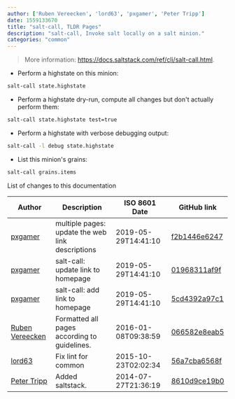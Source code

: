 ```yaml
---
author: ['Ruben Vereecken', 'lord63', 'pxgamer', 'Peter Tripp']
date: 1559133670
title: "salt-call, TLDR Pages"
description: "salt-call, Invoke salt locally on a salt minion."
categories: "common"
---
```

> More information: <https://docs.saltstack.com/ref/cli/salt-call.html>.

- Perform a highstate on this minion:

```bash
salt-call state.highstate
```

- Perform a highstate dry-run, compute all changes but don't actually perform them:

```bash
salt-call state.highstate test=true
```

- Perform a highstate with verbose debugging output:

```bash
salt-call -l debug state.highstate
```

- List this minion's grains:

```bash
salt-call grains.items
```
List of changes to this documentation


Author | Description | ISO 8601 Date | GitHub link
------|-----|-----|-----
[pxgamer](mailto:owzie123@gmail.com) | multiple pages: update the web link descriptions | 2019-05-29T14:41:10 | [f2b1446e6247](https://github.com/tldr-pages/tldr/commit/f2b1446e6247d3e794ee6577dee0c867dfc9af26)
[pxgamer](mailto:owzie123@gmail.com) | salt-call: update link to homepage | 2019-05-29T14:41:10 | [01968311af9f](https://github.com/tldr-pages/tldr/commit/01968311af9fb038cf77f4cdcdb52027a37cc839)
[pxgamer](mailto:owzie123@gmail.com) | salt-call: add link to homepage | 2019-05-29T14:41:10 | [5cd4392a97c1](https://github.com/tldr-pages/tldr/commit/5cd4392a97c1d8aa3b83a16bb5f0cfb994da6dfc)
[Ruben Vereecken](mailto:rubenvereecken@gmail.com) | Formatted all pages according to guidelines. | 2016-01-08T09:38:59 | [066582e8eab5](https://github.com/tldr-pages/tldr/commit/066582e8eab57bce9861cc8d379e158d61f1cc95)
[lord63](mailto:lord63.j@gmail.com) | Fix lint for common | 2015-10-23T02:02:34 | [56a7cba6568f](https://github.com/tldr-pages/tldr/commit/56a7cba6568fcdaaeca2ddf0b80341cfc7de6285)
[Peter Tripp](mailto:petertripp@gmail.com) | Added saltstack. | 2014-07-27T21:36:19 | [8610d9ce19b0](https://github.com/tldr-pages/tldr/commit/8610d9ce19b0e55d0263f38be04faec5549cc1c0)

